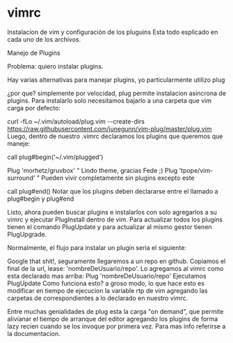 # vimrc

Instalacíon de vim y configuración de los pluguins
Esta todo esplicado en cada uno de los archivos.

Manejo de Plugins

Problema: quiero instalar plugins.

Hay varias alternativas para manejar plugins, yo particularmente utilizo plug

¿por que? simplemente por velocidad, plug permite instalacion asincrona de plugins. Para instalarlo solo necesitamos bajarlo a una carpeta que vim carga por defecto:

curl -fLo ~/.vim/autoload/plug.vim --create-dirs \
    https://raw.githubusercontent.com/junegunn/vim-plug/master/plug.vim
Luego, dentro de nuestro .vimrc declaramos los plugins que queremos que maneje:

call plug#begin('~/.vim/plugged')

Plug 'morhetz/gruvbox'    " Lindo theme, gracias Fede ;)
Plug 'tpope/vim-surround' " Pueden vivir completamente sin plugins excepto este

call plug#end()
Notar que los plugins deben declararse entre el llamado a plug#begin y plug#end

Listo, ahora pueden buscar plugins e instalarlos con solo agregarlos a su vimrc y ejecutar PlugInstall dentro de vim. Para actualizar todos los plugins tienen el comando PlugUpdate y para actualizar al mismo gestor tienen PlugUpgrade.

Normalmente, el flujo para instalar un plugin seria el siguiente:

Google that shit!, seguramente llegaremos a un repo en github.
Copiamos el final de la url, lease: 'nombreDeUsuario/repo'.
Lo agregamos al vimrc como esta declarado mas arriba: Plug 'nombreDeUsuario/repo'
Ejecutamos PlugUpdate
Como funciona esto? a groso modo, lo que hace esto es modificar en tiempo de ejecucion la variable rtp de vim agregando las carpetas de correspondientes a lo declarado en nuestro vimrc.

Entre muchas genialidades de plug esta la carga "on demand", que permite alivianar el tiempo de arranque del editor agregando los plugins de forma lazy recien cuando se los invoque por primera vez. Para mas info referirse a la documentacion.

